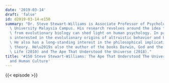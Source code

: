 ```yaml
---
date: '2019-03-14'
draft: 'false'
id: d2019-03-14-e150
summary: "Dr. Steve Stewart-Williams is Associate Professor of Psychology at Nottingham\
  \ University Malaysia Campus. His research revolves around the idea that theories\
  \ from evolutionary biology can shed light on human psychology. In particular, he\u2019\
  s interested in the evolutionary origins of altruistic behavior and human sex differences.\
  \ He also has a long-standing interest in the philosophical implications of evolutionary\
  \ theory. He\u2019s also the author of the books Darwin, God and the Meaning of\
  \ Life (2010) and The Ape That Understood the Universe (2018)."
title: '#150 Steve Stewart-Williams: The Ape That Understood The Universe, Biology
  and Human Culture'
---
```

{{< episode >}}
